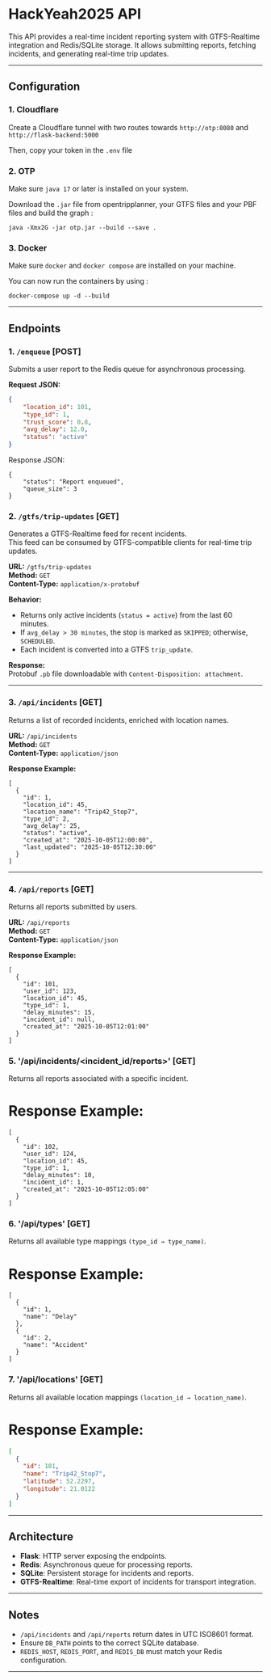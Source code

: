 # HackYeah2025 API

This API provides a real-time incident reporting system with GTFS-Realtime integration and Redis/SQLite storage. It allows submitting reports, fetching incidents, and generating real-time trip updates.

---

## Configuration


### 1. Cloudflare
Create a Cloudflare tunnel with two routes towards `http://otp:8080` and `http://flask-backend:5000`

Then, copy your token in the `.env` file

### 2. OTP
Make sure `java 17` or later is installed on your system.

Download the `.jar` file from opentripplanner, your GTFS files and your PBF files and build the graph :

```
java -Xmx2G -jar otp.jar --build --save .
```

### 3. Docker

Make sure `docker` and `docker compose` are installed on your machine.

You can now run the containers by using :

```
docker-compose up -d --build
```


---

## Endpoints

### 1. `/enqueue` [POST]

Submits a user report to the Redis queue for asynchronous processing.

**Request JSON:**
```json
{
    "location_id": 101,
    "type_id": 1,
    "trust_score": 0.8,
    "avg_delay": 12.0,
    "status": "active"
}
```

Response JSON:

```
{
    "status": "Report enqueued",
    "queue_size": 3
}
```

### 2. `/gtfs/trip-updates` [GET]

Generates a GTFS-Realtime feed for recent incidents.  
This feed can be consumed by GTFS-compatible clients for real-time trip updates.

**URL:** `/gtfs/trip-updates`  
**Method:** `GET`  
**Content-Type:** `application/x-protobuf`

**Behavior:**
- Returns only active incidents (`status = active`) from the last 60 minutes.
- If `avg_delay > 30 minutes`, the stop is marked as `SKIPPED`; otherwise, `SCHEDULED`.
- Each incident is converted into a GTFS `trip_update`.

**Response:**  
Protobuf `.pb` file downloadable with `Content-Disposition: attachment`.

---

### 3. `/api/incidents` [GET]

Returns a list of recorded incidents, enriched with location names.

**URL:** `/api/incidents`  
**Method:** `GET`  
**Content-Type:** `application/json`

**Response Example:**
```
[
  {
    "id": 1,
    "location_id": 45,
    "location_name": "Trip42_Stop7",
    "type_id": 2,
    "avg_delay": 25,
    "status": "active",
    "created_at": "2025-10-05T12:00:00",
    "last_updated": "2025-10-05T12:30:00"
  }
]
```

---

### 4. `/api/reports` [GET]

Returns all reports submitted by users.

**URL:** `/api/reports`  
**Method:** `GET`  
**Content-Type:** `application/json`

**Response Example:**
```
[
  {
    "id": 101,
    "user_id": 123,
    "location_id": 45,
    "type_id": 1,
    "delay_minutes": 15,
    "incident_id": null,
    "created_at": "2025-10-05T12:01:00"
  }
]
```
### 5. '/api/incidents/<incident_id/reports>' [GET]
Returns all reports associated with a specific incident.
# Response Example:

```
[
  {
    "id": 102,
    "user_id": 124,
    "location_id": 45,
    "type_id": 1,
    "delay_minutes": 10,
    "incident_id": 1,
    "created_at": "2025-10-05T12:05:00"
  }
]
```

### 6. '/api/types' [GET]
Returns all available type mappings ```(type_id → type_name)```.

# Response Example:
```
[
  {
    "id": 1,
    "name": "Delay"
  },
  {
    "id": 2,
    "name": "Accident"
  }
]
```

### 7. '/api/locations' [GET]
Returns all available location mappings ```(location_id → location_name)```.

# Response Example:

```json
[
  {
    "id": 101,
    "name": "Trip42_Stop7",
    "latitude": 52.2297,
    "longitude": 21.0122
  }
]
```
---

## Architecture

- **Flask**: HTTP server exposing the endpoints.
- **Redis**: Asynchronous queue for processing reports.
- **SQLite**: Persistent storage for incidents and reports.
- **GTFS-Realtime**: Real-time export of incidents for transport integration.

---

## Notes

- `/api/incidents` and `/api/reports` return dates in UTC ISO8601 format.
- Ensure `DB_PATH` points to the correct SQLite database.
- `REDIS_HOST`, `REDIS_PORT`, and `REDIS_DB` must match your Redis configuration.

---

